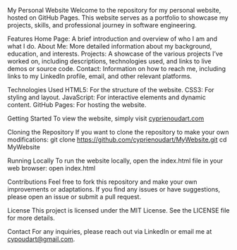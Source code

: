   My Personal Website
Welcome to the repository for my personal website, hosted on GitHub Pages. This website serves as a portfolio to showcase my projects, skills, and professional journey in software engineering.

  Features
Home Page: A brief introduction and overview of who I am and what I do.
About Me: More detailed information about my background, education, and interests.
Projects: A showcase of the various projects I’ve worked on, including descriptions, technologies used, and links to live demos or source code.
Contact: Information on how to reach me, including links to my LinkedIn profile, email, and other relevant platforms.

  Technologies Used
HTML5: For the structure of the website.
CSS3: For styling and layout.
JavaScript: For interactive elements and dynamic content.
GitHub Pages: For hosting the website.

  Getting Started
To view the website, simply visit [cyprienoudart.com](https://cyprienoudart.com/)

  Cloning the Repository
If you want to clone the repository to make your own modifications:
git clone https://github.com/cyprienoudart/MyWebsite.git
cd MyWebsite

  Running Locally
To run the website locally, open the index.html file in your web browser:
  open index.html
  
  Contributions
Feel free to fork this repository and make your own improvements or adaptations. If you find any issues or have suggestions, please open an issue or submit a pull request.

  License
This project is licensed under the MIT License. See the LICENSE file for more details.

  Contact
For any inquiries, please reach out via LinkedIn or email me at cypoudart@gmail.com.
